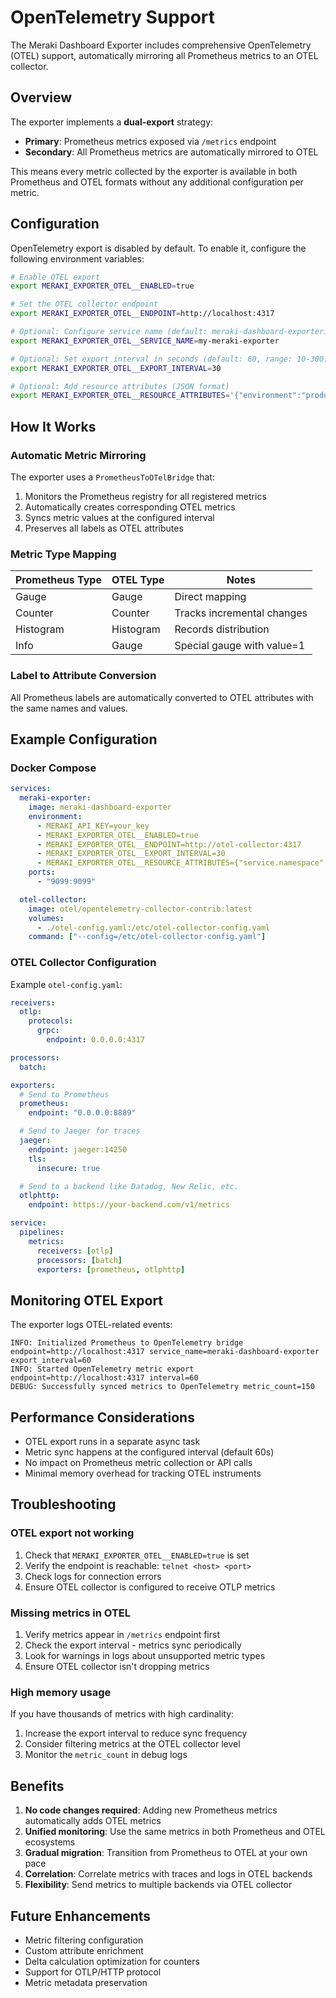 # OpenTelemetry Support

The Meraki Dashboard Exporter includes comprehensive OpenTelemetry (OTEL) support, automatically mirroring all Prometheus metrics to an OTEL collector.

## Overview

The exporter implements a **dual-export** strategy:
- **Primary**: Prometheus metrics exposed via `/metrics` endpoint
- **Secondary**: All Prometheus metrics are automatically mirrored to OTEL

This means every metric collected by the exporter is available in both Prometheus and OTEL formats without any additional configuration per metric.

## Configuration

OpenTelemetry export is disabled by default. To enable it, configure the following environment variables:

```bash
# Enable OTEL export
export MERAKI_EXPORTER_OTEL__ENABLED=true

# Set the OTEL collector endpoint
export MERAKI_EXPORTER_OTEL__ENDPOINT=http://localhost:4317

# Optional: Configure service name (default: meraki-dashboard-exporter)
export MERAKI_EXPORTER_OTEL__SERVICE_NAME=my-meraki-exporter

# Optional: Set export interval in seconds (default: 60, range: 10-300)
export MERAKI_EXPORTER_OTEL__EXPORT_INTERVAL=30

# Optional: Add resource attributes (JSON format)
export MERAKI_EXPORTER_OTEL__RESOURCE_ATTRIBUTES='{"environment":"production","region":"us-west"}'
```

## How It Works

### Automatic Metric Mirroring

The exporter uses a `PrometheusToOTelBridge` that:
1. Monitors the Prometheus registry for all registered metrics
2. Automatically creates corresponding OTEL metrics
3. Syncs metric values at the configured interval
4. Preserves all labels as OTEL attributes

### Metric Type Mapping

| Prometheus Type | OTEL Type | Notes |
|----------------|-----------|-------|
| Gauge | Gauge | Direct mapping |
| Counter | Counter | Tracks incremental changes |
| Histogram | Histogram | Records distribution |
| Info | Gauge | Special gauge with value=1 |

### Label to Attribute Conversion

All Prometheus labels are automatically converted to OTEL attributes with the same names and values.

## Example Configuration

### Docker Compose

```yaml
services:
  meraki-exporter:
    image: meraki-dashboard-exporter
    environment:
      - MERAKI_API_KEY=your_key
      - MERAKI_EXPORTER_OTEL__ENABLED=true
      - MERAKI_EXPORTER_OTEL__ENDPOINT=http://otel-collector:4317
      - MERAKI_EXPORTER_OTEL__EXPORT_INTERVAL=30
      - MERAKI_EXPORTER_OTEL__RESOURCE_ATTRIBUTES={"service.namespace":"monitoring","deployment.environment":"prod"}
    ports:
      - "9099:9099"

  otel-collector:
    image: otel/opentelemetry-collector-contrib:latest
    volumes:
      - ./otel-config.yaml:/etc/otel-collector-config.yaml
    command: ["--config=/etc/otel-collector-config.yaml"]
```

### OTEL Collector Configuration

Example `otel-config.yaml`:

```yaml
receivers:
  otlp:
    protocols:
      grpc:
        endpoint: 0.0.0.0:4317

processors:
  batch:

exporters:
  # Send to Prometheus
  prometheus:
    endpoint: "0.0.0.0:8889"

  # Send to Jaeger for traces
  jaeger:
    endpoint: jaeger:14250
    tls:
      insecure: true

  # Send to a backend like Datadog, New Relic, etc.
  otlphttp:
    endpoint: https://your-backend.com/v1/metrics

service:
  pipelines:
    metrics:
      receivers: [otlp]
      processors: [batch]
      exporters: [prometheus, otlphttp]
```

## Monitoring OTEL Export

The exporter logs OTEL-related events:

```
INFO: Initialized Prometheus to OpenTelemetry bridge endpoint=http://localhost:4317 service_name=meraki-dashboard-exporter export_interval=60
INFO: Started OpenTelemetry metric export endpoint=http://localhost:4317 interval=60
DEBUG: Successfully synced metrics to OpenTelemetry metric_count=150
```

## Performance Considerations

- OTEL export runs in a separate async task
- Metric sync happens at the configured interval (default 60s)
- No impact on Prometheus metric collection or API calls
- Minimal memory overhead for tracking OTEL instruments

## Troubleshooting

### OTEL export not working

1. Check that `MERAKI_EXPORTER_OTEL__ENABLED=true` is set
2. Verify the endpoint is reachable: `telnet <host> <port>`
3. Check logs for connection errors
4. Ensure OTEL collector is configured to receive OTLP metrics

### Missing metrics in OTEL

1. Verify metrics appear in `/metrics` endpoint first
2. Check the export interval - metrics sync periodically
3. Look for warnings in logs about unsupported metric types
4. Ensure OTEL collector isn't dropping metrics

### High memory usage

If you have thousands of metrics with high cardinality:
1. Increase the export interval to reduce sync frequency
2. Consider filtering metrics at the OTEL collector level
3. Monitor the `metric_count` in debug logs

## Benefits

1. **No code changes required**: Adding new Prometheus metrics automatically adds OTEL metrics
2. **Unified monitoring**: Use the same metrics in both Prometheus and OTEL ecosystems
3. **Gradual migration**: Transition from Prometheus to OTEL at your own pace
4. **Correlation**: Correlate metrics with traces and logs in OTEL backends
5. **Flexibility**: Send metrics to multiple backends via OTEL collector

## Future Enhancements

- Metric filtering configuration
- Custom attribute enrichment
- Delta calculation optimization for counters
- Support for OTLP/HTTP protocol
- Metric metadata preservation
